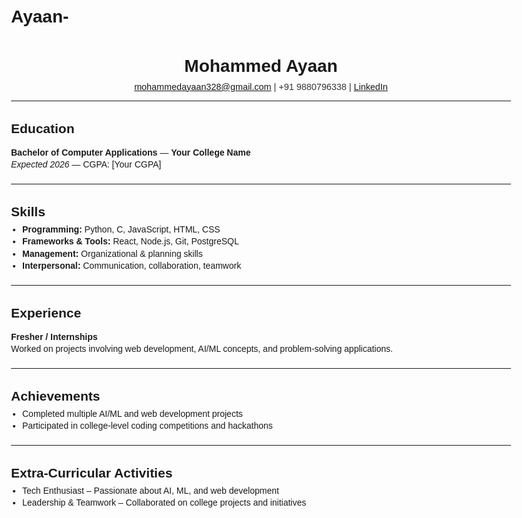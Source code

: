 # Ayaan-
<!DOCTYPE html>
<html lang="en">
<head>
<meta charset="UTF-8">
<meta name="viewport" content="width=device-width, initial-scale=1.0">
<title>Mohammed Ayaan - Resume</title>
<style>
    body {
        font-family: Arial, sans-serif;
        margin: 30px;
        line-height: 1.4;
        max-width: 800px;
    }
    h1, h2 {
        margin-bottom: 4px;
    }
    hr {
        margin: 12px 0;
    }
    .header {
        text-align: center;
    }
    .contact {
        font-size: 0.9rem;
        color: #333;
    }
    ul {
        margin: 0;
        padding-left: 18px;
    }
    .section {
        margin-bottom: 20px;
    }
</style>
</head>
<body>

<div class="header">
    <h1>Mohammed Ayaan</h1>
    <div class="contact">
        <a href="mailto:mohammedayaan328@gmail.com">mohammedayaan328@gmail.com</a> |
        +91 9880796338 |
        <a href="https://linkedin.com/in/mohammed-ayaan-409406325" target="_blank">LinkedIn</a>
    </div>
</div>

<hr>

<div class="section">
    <h2>Education</h2>
    <p><strong>Bachelor of Computer Applications</strong> — <strong>Your College Name</strong><br>
    <em>Expected 2026</em> — CGPA: [Your CGPA]</p>
</div>

<hr>

<div class="section">
    <h2>Skills</h2>
    <ul>
        <li><strong>Programming:</strong> Python, C, JavaScript, HTML, CSS</li>
        <li><strong>Frameworks & Tools:</strong> React, Node.js, Git, PostgreSQL</li>
        <li><strong>Management:</strong> Organizational & planning skills</li>
        <li><strong>Interpersonal:</strong> Communication, collaboration, teamwork</li>
    </ul>
</div>

<hr>

<div class="section">
    <h2>Experience</h2>
    <p><strong>Fresher / Internships</strong><br>
    Worked on projects involving web development, AI/ML concepts, and problem-solving applications.</p>
</div>

<hr>

<div class="section">
    <h2>Achievements</h2>
    <ul>
        <li>Completed multiple AI/ML and web development projects</li>
        <li>Participated in college-level coding competitions and hackathons</li>
    </ul>
</div>

<hr>

<div class="section">
    <h2>Extra-Curricular Activities</h2>
    <ul>
        <li>Tech Enthusiast – Passionate about AI, ML, and web development</li>
        <li>Leadership & Teamwork – Collaborated on college projects and initiatives</li>
    </ul>
</div>

</body>
</html>
